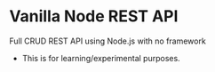 # Vanilla Node REST API

Full CRUD REST API using Node.js with no framework

* This is for learning/experimental purposes.
